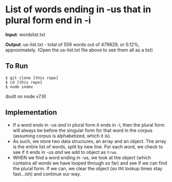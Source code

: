# List of words ending in -us that in plural form end in -i

**Input**: wordslist.txt

**Output**: us-list.txt - total of 559 words out of 479829, or 0.12%, approximately.
(Open the us-list.txt file above to see them all as a list)


## To Run

```
$ git clone [this repo]
$ cd [this repo]
$ node index
```

(built on node v7.9)

## Implementation

* If a word ends in -us *and* in plural form it ends in -i, then the plural form will always be before the singular form for that word in the corpus (assuming corpus is alphabetized, which it is).
* As such, we store two data structures, an array and an object. The array is the entire list of words, split by new line. For each word, we check to see if it ends in -us *and* we add to object as `true`.
* WHEN we find a word ending in -us, we look at the object (which contains all words we have looped through so far) and see if we can find the plural form. If we can, we clear the object (so tht lookup times stay fast...ish) and continue our way.
